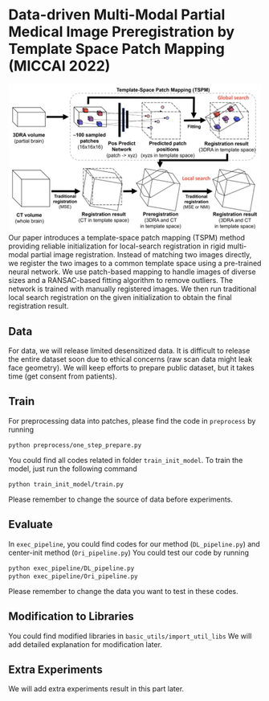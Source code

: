 # Data-driven Multi-Modal Partial Medical Image Preregistration by Template Space Patch Mapping (MICCAI 2022)
![](figures/workflow.jpg)
Our paper introduces a template-space patch mapping (TSPM) method providing reliable initialization for local-search registration in rigid multi-modal partial image registration. 
Instead of matching two images directly, we register the two images to a common template space using a pre-trained neural network. We use patch-based mapping to handle images of diverse sizes and a RANSAC-based fitting algorithm to remove outliers. The network is trained with manually registered images. We then run traditional local search registration on the given initialization to obtain the final registration result.

## Data
For data, we will release limited desensitized data. It is difficult to release the entire dataset soon due to ethical concerns (raw scan data might leak face geometry). We will keep efforts to prepare public dataset, but it takes time (get consent from patients).

## Train
For preprocessing data into patches, please find the code in `preprocess` by running
```
python preprocess/one_step_prepare.py
```

You could find all codes related in folder `train_init_model`. To train the model, just run the following command
```
python train_init_model/train.py
```
Please remember to change the source of data before experiments.

## Evaluate
In `exec_pipeline`, you could find codes for our method (`DL_pipeline.py`) and center-init method (`Ori_pipeline.py`)
You could test our code by running
```
python exec_pipeline/DL_pipeline.py
python exec_pipeline/Ori_pipeline.py
```
Please remember to change the data you want to test in these codes.

## Modification to Libraries
You could find modified libraries in `basic_utils/import_util_libs`
We will add detailed explanation for modification later.

## Extra Experiments
We will add extra experiments result in this part later.